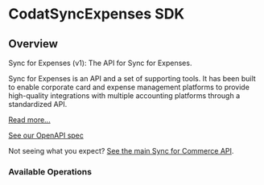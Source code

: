 # CodatSyncExpenses SDK

## Overview

Sync for Expenses (v1): The API for Sync for Expenses.

Sync for Expenses is an API and a set of supporting tools. It has been built to
enable corporate card and expense management platforms to provide high-quality
integrations with multiple accounting platforms through a standardized API.

[Read more...](https://docs.codat.io/sync-for-expenses/overview)

[See our OpenAPI spec](https://github.com/codatio/oas)

Not seeing what you expect? [See the main Sync for Commerce API](https://docs.codat.io/sync-for-commerce-api).

### Available Operations


